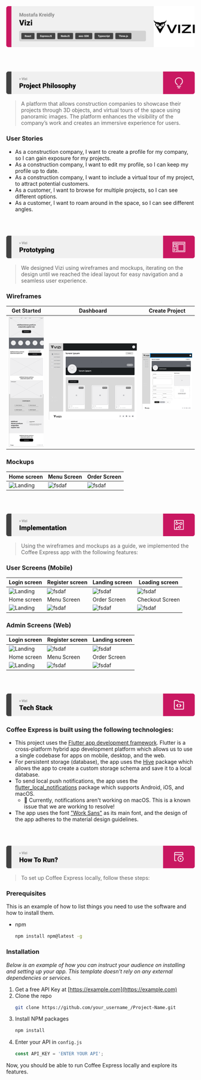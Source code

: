 <img src="./readme/title1.svg"/>

<br><br>

<!-- project philosophy -->
<img src="./readme/title2.svg"/>

> A platform that allows construction companies to showcase their projects through 3D objects, and virtual tours of the space using panoramic images. The platform enhances the visibility of the company’s work and creates an immersive experience for users.

### User Stories

- As a construction company, I want to create a profile for my company, so I can gain exposure for my projects.
- As a construction company, I want to edit my profile, so I can keep my profile up to date.
- As a construction company, I want to include a virtual tour of my project, to attract potential customers.
- As a customer, I want to browse for multiple projects, so I can see different options.
- As a customer, I want to roam around in the space, so I can see different angles.

<br><br>

<!-- Prototyping -->
<img src="./readme/title3.svg"/>

> We designed Vizi using wireframes and mockups, iterating on the design until we reached the ideal layout for easy navigation and a seamless user experience.

### Wireframes

| Get Started                              | Dashboard                                    | Create Project                            |
| ---------------------------------------- | -------------------------------------------- | ----------------------------------------- |
| ![Landing](./readme/demo/getStarted.png) | ![fsdaf](./readme/demo/companyDashboard.png) | ![fsdaf](./readme/demo/createProject.png) |

### Mockups

| Home screen                             | Menu Screen                           | Order Screen                          |
| --------------------------------------- | ------------------------------------- | ------------------------------------- |
| ![Landing](./readme/demo/1440x1024.png) | ![fsdaf](./readme/demo/1440x1024.png) | ![fsdaf](./readme/demo/1440x1024.png) |

<br><br>

<!-- Implementation -->
<img src="./readme/title4.svg"/>

> Using the wireframes and mockups as a guide, we implemented the Coffee Express app with the following features:

### User Screens (Mobile)

| Login screen                              | Register screen                         | Landing screen                          | Loading screen                          |
| ----------------------------------------- | --------------------------------------- | --------------------------------------- | --------------------------------------- |
| ![Landing](https://placehold.co/900x1600) | ![fsdaf](https://placehold.co/900x1600) | ![fsdaf](https://placehold.co/900x1600) | ![fsdaf](https://placehold.co/900x1600) |
| Home screen                               | Menu Screen                             | Order Screen                            | Checkout Screen                         |
| ![Landing](https://placehold.co/900x1600) | ![fsdaf](https://placehold.co/900x1600) | ![fsdaf](https://placehold.co/900x1600) | ![fsdaf](https://placehold.co/900x1600) |

### Admin Screens (Web)

| Login screen                            | Register screen                       | Landing screen                        |
| --------------------------------------- | ------------------------------------- | ------------------------------------- |
| ![Landing](./readme/demo/1440x1024.png) | ![fsdaf](./readme/demo/1440x1024.png) | ![fsdaf](./readme/demo/1440x1024.png) |
| Home screen                             | Menu Screen                           | Order Screen                          |
| ![Landing](./readme/demo/1440x1024.png) | ![fsdaf](./readme/demo/1440x1024.png) | ![fsdaf](./readme/demo/1440x1024.png) |

<br><br>

<!-- Tech stack -->
<img src="./readme/title5.svg"/>

### Coffee Express is built using the following technologies:

- This project uses the [Flutter app development framework](https://flutter.dev/). Flutter is a cross-platform hybrid app development platform which allows us to use a single codebase for apps on mobile, desktop, and the web.
- For persistent storage (database), the app uses the [Hive](https://hivedb.dev/) package which allows the app to create a custom storage schema and save it to a local database.
- To send local push notifications, the app uses the [flutter_local_notifications](https://pub.dev/packages/flutter_local_notifications) package which supports Android, iOS, and macOS.
  - 🚨 Currently, notifications aren't working on macOS. This is a known issue that we are working to resolve!
- The app uses the font ["Work Sans"](https://fonts.google.com/specimen/Work+Sans) as its main font, and the design of the app adheres to the material design guidelines.

<br><br>

<!-- How to run -->
<img src="./readme/title6.svg"/>

> To set up Coffee Express locally, follow these steps:

### Prerequisites

This is an example of how to list things you need to use the software and how to install them.

- npm
  ```sh
  npm install npm@latest -g
  ```

### Installation

_Below is an example of how you can instruct your audience on installing and setting up your app. This template doesn't rely on any external dependencies or services._

1. Get a free API Key at [https://example.com](https://example.com)
2. Clone the repo
   ```sh
   git clone https://github.com/your_username_/Project-Name.git
   ```
3. Install NPM packages
   ```sh
   npm install
   ```
4. Enter your API in `config.js`
   ```js
   const API_KEY = 'ENTER YOUR API';
   ```

Now, you should be able to run Coffee Express locally and explore its features.
